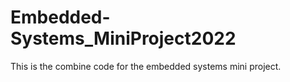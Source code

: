 # Embedded-Systems_MiniProject2022
This is the combine code for the embedded systems mini project. 


